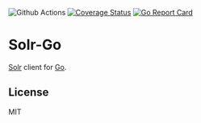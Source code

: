 ![Github Actions](https://github.com/sf9v/solr-go/workflows/test/badge.svg)
[![Coverage Status](https://coveralls.io/repos/github/sf9v/solr-go/badge.svg?branch=master)](https://coveralls.io/github/sf9v/esmaq?branch=master)
[![Go Report Card](https://goreportcard.com/badge/github.com/sf9v/solr-go)](https://goreportcard.com/report/github.com/sf9v/solr-go)

# Solr-Go

[Solr](https://lucene.apache.org/solr/) client for [Go](https://golang.org/). 


## License

MIT
